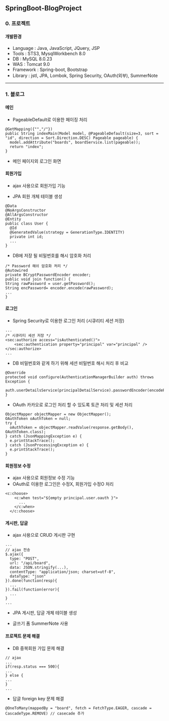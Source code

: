 ## SpringBoot-BlogProject
### 0. 프로젝트
#### 개발환경
- Language : Java, JavaScript, JQuery, JSP
- Tools : STS3, MysqlWorkbench 8.0 
- DB : MySQL 8.0.23
- WAS : Tomcat 9.0
- Framework : Spring-boot, Bootstrap
- Library : jstl, JPA, Lombok, Spring Security, OAuth(외부), SummerNote

***

### 1. 블로그

#### 메인

- PageableDefault로 이용한 페이징 처리
```
@GetMapping({"","/"})
public String indexMain(Model model, @PageableDefault(size=3, sort = "id", direction = Sort.Direction.DESC) Pageable pageable) {
  model.addAttribute("boards", boardService.list(pageable));
  return "index";
}
```

- 메인 페이지외 로그인 화면

#### 회원가입

- ajax 사용으로 회원가입 기능

- JPA 회원 개체 테이블 생성
```
@Data
@NoArgsConstructor
@AllArgsConstructor
@Entity
public class User {
  @Id
  @GeneratedValue(strategy = GenerationType.IDENTITY)
  private int id;
  ...
}
```
- DB에 저장 될 비밀번호를 해시 암호화 처리
```
/* Password 해쉬 암호화 처리 */
@Autowired
private BCryptPasswordEncoder encoder;
public void join function() {
String rawPassword = user.getPassword();
String encPassword= encoder.encode(rawPassword);
...
}
```

#### 로그인

- Spring Security로 이용한 로그인 처리 (시큐리티 세션 저장)
```
...
/* 시큐리티 세션 저장 */
<sec:authorize access="isAuthenticated()">
	<sec:authentication property="principal" var="principal" />
</sec:authorize>
...
```
- DB 비밀번호와 같게 하기 위해 세션 비밀번호 해시 처리 후 비교
```
@Override
protected void configure(AuthenticationManagerBuilder auth) throws Exception {
  auth.userDetailsService(principalDetailService).passwordEncoder(encodePWD());
}
```
- OAuth 카카오로 로그인 처리 할 수 있도록 토큰 처리 및 세션 처리
```
ObjectMapper objectMapper = new ObjectMapper();
OAuthToken oAuthToken = null;
try {
  oAuthToken = objectMapper.readValue(response.getBody(), OAuthToken.class);
} catch (JsonMappingException e) {
  e.printStackTrace();
} catch (JsonProcessingException e) {
  e.printStackTrace();
}
```

#### 회원정보 수정
- ajax 사용으로 회원정보 수정 기능
- OAuth로 이용한 로그인은 수정X, 회원가입 수정O 처리
```
<c:choose>
    <c:when test="${empty principal.user.oauth }">
      ...
    </c:when>
  </c:choose>
```

#### 게시판, 답글
- ajax 사용으로 CRUD 게시판 구현
```
... 
// ajax 전송
$.ajax({
  type: "POST",
  url: "/api/board",
  data: JSON.stringify(...),
  contentType: "application/json; charset=utf-8",
  dataType: "json"
}).done(function(resp){
  ...
}).fail(function(error){
  ...
}
...
```
- JPA 게시판, 답글 개체 테이블 생성

- 글쓰기 폼 SummerNote 사용

#### 프로젝트 문제 해결
- DB 중복회원 가입 문제 해결
```
// ajax
...
if(resp.status === 500){
...
} else { 
...
}
...
```
- 답글 foreign key 문제 해결
```
@OneToMany(mappedBy = "board", fetch = FetchType.EAGER, cascade = CascadeType.REMOVE) // casecade 추가
```
